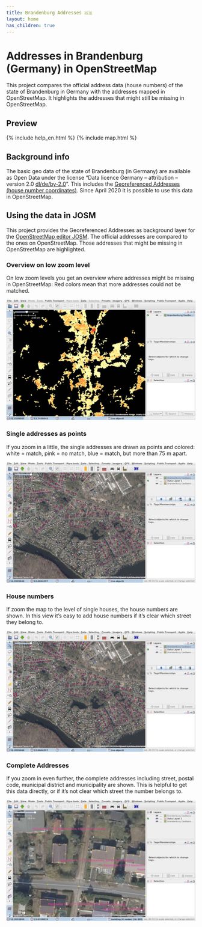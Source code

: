 ```yaml
---
title: Brandenburg Addresses 🇬🇧
layout: home
has_children: true
---
```


# Addresses in Brandenburg (Germany) in OpenStreetMap

This project compares the official address data (house numbers) of the state of
Brandenburg in Germany with the addresses mapped in OpenStreetMap. It
highlights the addresses that might still be missing in OpenStreetMap.

## Preview

{% include help_en.html %}
{% include map.html %}


## Background info

The basic geo data of the state of Brandenburg (in Germany) are available as
Open Data under the license “Data licence Germany – attribution – version 2.0
[dl/de/by-2.0](https://www.govdata.de/dl-de/by-2-0)”. This includes the
[Georeferenced Addresses (house number coordinates)](https://geobasis-bb.de/lgb/de/geodaten/liegenschaftskataster/georeferenzierte-adresse/).
Since April 2020 it is possible to use this data in OpenStreetMap.


## Using the data in JOSM

This project provides the Georeferenced Addresses as background layer for the
[OpenStreetMap editor JOSM](https://josm.openstreetmap.de/).
The official addresses are compared to the ones on OpenStreetMap. Those
addresses that might be missing in OpenStreetMap are highlighted.


### Overview on low zoom level

On low zoom levels you get an overview where addresses might be missing in
OpenStreetMap: Red colors mean that more addresses could not be matched.

![Screenshot of the OSM editor JOSM with the georeferenced addresses as background layer](assets/images/josm_1.jpg)


### Single addresses as points

If you zoom in a little, the single addresses are drawn as points and colored:
white = match, pink = no match, blue = match, but more than 75 m apart.

![Georeferenced addresses as background layer with points for each address](assets/images/josm_2.jpg)


### House numbers

If zoom the map to the level of single houses, the house numbers are shown. In
this view it’s easy to add house numbers if it’s clear which street they belong
to.

![Georeferenced addresses as background layer with single house numbers](assets/images/josm_2.jpg)


### Complete Addresses

If you zoom in even further, the complete addresses including street, postal
code, municipal district and municipality are shown. This is helpful to get
this data directly, or if it’s not clear which street the number belongs to.

![Background layer with complete addresses](assets/images/josm_4.jpg)
